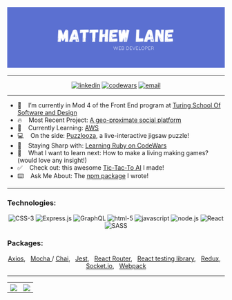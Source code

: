 <img alt="banner" src=./assets/banner.png>

---

<div align="center">
  <a href="https://www.linkedin.com/in/themplane/"><img alt="linkedin"  src="https://img.shields.io/badge/-LinkedIn-black.svg?style=for-the-badge&logo=linkedin&colorB=1C5D99"/></a>
  <a href="https://www.codewars.com/users/greymatteor"><img alt="codewars" src="https://img.shields.io/badge/-Codewars-b1361e.svg?style=for-the-badge&logo=codewars&colorB=b1361e" /></a>
  <a href="mailto:themplane@gmail.com"><img alt="email" src="https://img.shields.io/badge/-Email-f2c236.svg?style=for-the-badge&logo=google&colorB=f2c236" /></a>
</div>

---   

- 🔭&nbsp; &nbsp;  I’m currently in Mod 4 of the Front End program at [Turing School Of Software and Design](https://turing.io/)
- :fire:&nbsp; &nbsp; Most Recent Project: [A geo-proximate social platform](https://saturnd-earth.github.io/se-fe/)
- :book:&nbsp; &nbsp; Currently Learning: [AWS](https://www.pluralsight.com/courses/aws-certified-cloud-practitioner)
- :computer:&nbsp; &nbsp; On the side: [Puzzlooza](https://greymatteor.github.io/puzzlooza-ui/), a live-interactive jigsaw puzzle!
- :fork_and_knife:&nbsp; &nbsp; Staying Sharp with: [Learning Ruby on CodeWars](https://www.codewars.com/users/GreyMatteOr)
- :thinking:&nbsp; &nbsp; What I want to learn next: How to make a living making games? (would love any insight!)
- :white_check_mark:&nbsp; &nbsp; Check out: this awesome [Tic-Tac-To AI](https://greymatteor.github.io/Tic-Attack-Toe/) I made!
- :keyboard:&nbsp; &nbsp;  Ask Me About: The [npm package](https://www.npmjs.com/package/gdate) I wrote!

---

### Technologies:
<div align="center">
  <img alt="CSS-3" src="https://img.shields.io/badge/css3%20-%231572B6.svg?&style=for-the-badge&logo=css3&logoColor=white" />
  <img alt="Express.js" src="https://img.shields.io/badge/express.js%20-%231572B6.svg?&style=for-the-badge&logo=postgreSQL&logoColor=%2f6792" />
  <img alt="GraphQL" src="https://img.shields.io/badge/graphql-%23E10098.svg?&style=for-the-badge&logo=GraphQL&logoColor=%E10098" />
  <img alt="html-5" src="https://img.shields.io/badge/html5%20-%23E34F26.svg?&style=for-the-badge&logo=html5&logoColor=white" />
  <img alt="javascript" src="https://img.shields.io/badge/javascript%20-%23F7DF1E.svg?&style=for-the-badge&logo=javascript&logoColor=%23231123" />
  <img alt="node.js" src="https://img.shields.io/badge/node.js%20-%2343853D.svg?&style=for-the-badge&logo=node.js&logoColor=white" />
  <img alt="React" src="https://img.shields.io/badge/react%20-%2320232a.svg?&style=for-the-badge&logo=react&logoColor=%2361DAFB" />
  <img alt="SASS" src="https://img.shields.io/badge/SASS%20-%23CC6699.svg?&style=for-the-badge&logo=Sass&logoColor=%23EFF7FF" />
</div>

### Packages:
<div align="center">
    <p>
      <a href="https://www.npmjs.com/package/axios">Axios</a>,  &nbsp;
      <a href="https://www.npmjs.com/package/mocha">Mocha </a>/
      <a href="https://www.npmjs.com/package/chai">Chai</a>, &nbsp;  
      <a href="https://jestjs.io/en/">Jest</a>, &nbsp;
      <a href="https://reactrouter.com/">React Router</a>, &nbsp;
      <a href="https://testing-library.com/docs/react-testing-library/intro/">React testing library</a>,  &nbsp;
      <a href="https://knexjs.org/">Redux</a>, &nbsp;
      <a href="https://socket.io">Socket.io</a>, &nbsp;
      <a href="https://www.npmjs.com/package/webpack">Webpack</a>
  </p>
</div>

---

<div align="center">
<table>
<tr>
<td>
<a>
  <img align="center" width="500px" src="https://wakatime.com/share/@fad724ef-3595-428b-9e7a-2dab7397f0c6/e7018389-714c-4750-b1b1-eeed9d2076e6.svg" />
</a>
<td>
<a>
  <img align="center" width="500px" src="https://wakatime.com/share/@fad724ef-3595-428b-9e7a-2dab7397f0c6/68494225-7342-488f-97c9-46b70173f3d6.svg" />
</a
</td>
</tr>
</table>
</div>
